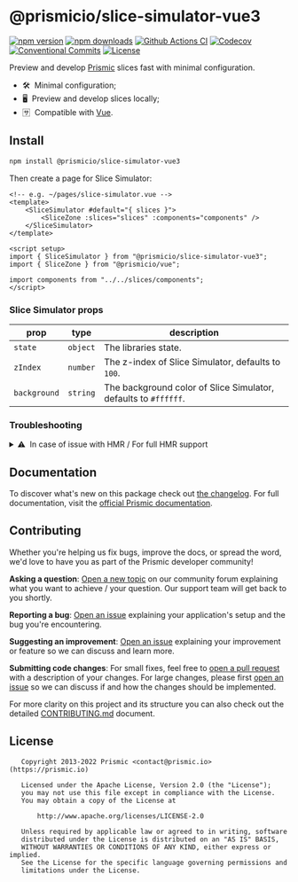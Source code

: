 <!--

Replace all on all files (README.md, CONTRIBUTING.md, bug_report.md, package.json):
- @prismicio/slice-simulator-vue3
- Preview and develop Prismic slices fast with minimal configuration
- prismicio/slice-simulator
- slice-simulator

-->

# @prismicio/slice-simulator-vue3

[![npm version][npm-version-src]][npm-version-href]
[![npm downloads][npm-downloads-src]][npm-downloads-href]
[![Github Actions CI][github-actions-ci-src]][github-actions-ci-href]
[![Codecov][codecov-src]][codecov-href]
[![Conventional Commits][conventional-commits-src]][conventional-commits-href]
[![License][license-src]][license-href]

Preview and develop [Prismic][prismic] slices fast with minimal configuration.

- 🛠 &nbsp;Minimal configuration;
- 🖥 &nbsp;Preview and develop slices locally;
- 🈂 &nbsp;Compatible with [Vue][vue].

## Install

```bash
npm install @prismicio/slice-simulator-vue3
```

Then create a page for Slice Simulator:
```vue
<!-- e.g. ~/pages/slice-simulator.vue -->
<template>
	<SliceSimulator #default="{ slices }">
		<SliceZone :slices="slices" :components="components" />
	</SliceSimulator>
</template>

<script setup>
import { SliceSimulator } from "@prismicio/slice-simulator-vue3";
import { SliceZone } from "@prismicio/vue";

import components from "../../slices/components";
</script>
```

### Slice Simulator props

| prop         | type       | description                                                       |
| ------------ | ---------- | ----------------------------------------------------------------- |
| `state`      | `object`   | The libraries state.                                              |
| `zIndex`     | `number`   | The z-index of Slice Simulator, defaults to `100`.                |
| `background` | `string`   | The background color of Slice Simulator, defaults to `#ffffff`. |

### Troubleshooting

<details>
<summary>⚠ &nbsp;In case of issue with HMR / For full HMR support</summary>
<br />

If you're having trouble with HMR, or would like full HMR support, you can try updating your Slice Simulator page as follow:

```vue
<!-- e.g. ~/pages/slice-simulator.vue -->
<template>
	<SliceSimulator :state="state" #default="{ slices }">
		<SliceZone :slices="slices" :components="components" />
	</SliceSimulator>
</template>

<script setup>
import { ref } from "vue";
import { SliceSimulator } from "@prismicio/slice-simulator-vue3";
import { SliceZone } from "@prismicio/vue";

import _state from "../../.slicemachine/libraries-state.json";
import components from "../../slices/components";

const state = ref(_state);

// If using Vite, add the following hook for full HMR support:
if (import.meta.hot) {
	// Path should be the same as your libraries state import
	import.meta.hot.accept("../../.slicemachine/libraries-state.json", (m) => {
		state.value = m.default;
	});
}
</script>
```

</details>

## Documentation

To discover what's new on this package check out [the changelog][changelog]. For full documentation, visit the [official Prismic documentation][prismic-docs].

## Contributing

Whether you're helping us fix bugs, improve the docs, or spread the word, we'd love to have you as part of the Prismic developer community!

**Asking a question**: [Open a new topic][forum-question] on our community forum explaining what you want to achieve / your question. Our support team will get back to you shortly.

**Reporting a bug**: [Open an issue][repo-bug-report] explaining your application's setup and the bug you're encountering.

**Suggesting an improvement**: [Open an issue][repo-feature-request] explaining your improvement or feature so we can discuss and learn more.

**Submitting code changes**: For small fixes, feel free to [open a pull request][repo-pull-requests] with a description of your changes. For large changes, please first [open an issue][repo-feature-request] so we can discuss if and how the changes should be implemented.

For more clarity on this project and its structure you can also check out the detailed [CONTRIBUTING.md][contributing] document.

## License

```
   Copyright 2013-2022 Prismic <contact@prismic.io> (https://prismic.io)

   Licensed under the Apache License, Version 2.0 (the "License");
   you may not use this file except in compliance with the License.
   You may obtain a copy of the License at

       http://www.apache.org/licenses/LICENSE-2.0

   Unless required by applicable law or agreed to in writing, software
   distributed under the License is distributed on an "AS IS" BASIS,
   WITHOUT WARRANTIES OR CONDITIONS OF ANY KIND, either express or implied.
   See the License for the specific language governing permissions and
   limitations under the License.
```

<!-- Links -->

[prismic]: https://prismic.io

<!-- TODO: Replace link with a more useful one if available -->

[prismic-docs]: https://prismic.io/docs
[changelog]: ./CHANGELOG.md
[contributing]: ./CONTRIBUTING.md
[vue]: https://v3.vuejs.org/

<!-- TODO: Replace link with a more useful one if available -->

[forum-question]: https://community.prismic.io
[repo-bug-report]: https://github.com/prismicio/slice-simulator/issues/new?assignees=&labels=bug&template=bug_report.md&title=
[repo-feature-request]: https://github.com/prismicio/slice-simulator/issues/new?assignees=&labels=enhancement&template=feature_request.md&title=
[repo-pull-requests]: https://github.com/prismicio/slice-simulator/pulls

<!-- Badges -->

[npm-version-src]: https://img.shields.io/npm/v/@prismicio/slice-simulator-vue3/latest.svg
[npm-version-href]: https://npmjs.com/package/@prismicio/slice-simulator-vue3
[npm-downloads-src]: https://img.shields.io/npm/dm/@prismicio/slice-simulator-vue3.svg
[npm-downloads-href]: https://npmjs.com/package/@prismicio/slice-simulator-vue3
[github-actions-ci-src]: https://github.com/prismicio/slice-simulator/workflows/ci/badge.svg
[github-actions-ci-href]: https://github.com/prismicio/slice-simulator/actions?query=workflow%3Aci
[codecov-src]: https://img.shields.io/codecov/c/github/prismicio/slice-simulator.svg
[codecov-href]: https://codecov.io/gh/prismicio/slice-simulator
[conventional-commits-src]: https://img.shields.io/badge/Conventional%20Commits-1.0.0-yellow.svg
[conventional-commits-href]: https://conventionalcommits.org
[license-src]: https://img.shields.io/npm/l/@prismicio/slice-simulator-vue3.svg
[license-href]: https://npmjs.com/package/@prismicio/slice-simulator-vue3
